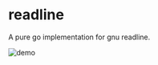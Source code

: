 # readline
A pure go implementation for gnu readline.

![demo](https://raw.githubusercontent.com/chzyer/readline/master/example/demo.gif)
